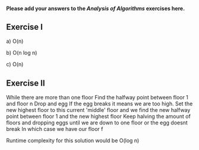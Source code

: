 #### Please add your answers to the **_Analysis of Algorithms_** exercises here.

## Exercise I

a)
O(n)

b)
O(n log n)

c)
O(n)

## Exercise II

While there are more than one floor
Find the halfway point between floor 1 and floor n
Drop and egg
If the egg breaks it means we are too high.
Set the new highest floor to this current 'middle' floor
and we find the new halfway point between floor 1 and the new highest floor
Keep halving the amount of floors and dropping eggs until we are down to one floor or the egg doesnt break
In which case we have our floor f

Runtime complexity for this solution would be O(log n)

